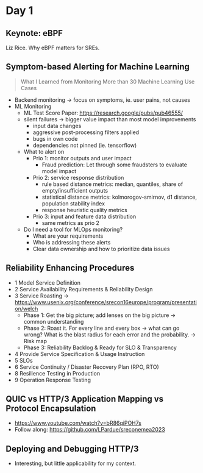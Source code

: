 # Day 1

## Keynote: eBPF

Liz Rice. Why eBPF matters for SREs.

## Symptom-based Alerting for Machine Learning

> What I Learned from Monitoring More than 30 Machine Learning Use Cases

- Backend monitoring -> focus on symptoms, ie. user pains, not causes
- ML Monitoring
  - ML Test Score Paper: https://research.google/pubs/pub46555/
  - silent failures -> bigger value impact than most model improvements
    - input data changes
    - aggressive post-processing filters applied
    - bugs in own code
    - dependencies not pinned (ie. tensorflow)
  - What to alert on
    - Prio 1: monitor outputs and user impact
      - Fraud prediction: Let through some fraudsters to evaluate model impact
    - Prio 2: service response distribution
      - rule based distance metrics: median, quantiles, share of empty/insufficient outputs
      - statistical distance metrics: kolmorogov-smirnov, d1 distance, population stability index
      - response heuristic quality metrics
    - Prio 3: input and feature data distribution
      - same metrics as prio 2
  - Do I need a tool for MLOps monitoring?
    - What are your requirements
    - Who is addressing these alerts
    - Clear data ownership and how to prioritize data issues

## Reliability Enhancing Procedures

- 1 Model Service Definition
- 2 Service Availability Requirements & Reliability Design
- 3 Service Roasting -> https://www.usenix.org/conference/srecon16europe/program/presentation/welch
  - Phase 1: Get the big picture; add lenses on the big picture -> common understanding
  - Phase 2: Roast it. For every line and every box -> what can go wrong? What is the blast radius for each error and the probability. -> Risk map
  - Phase 3: Reliability Backlog & Ready for SLO & Transparency
- 4 Provide Service Specification & Usage Instruction
- 5 SLOs
- 6 Service Continuity / Disaster Recovery Plan (RPO, RTO)
- 8 Resilience Testing in Production
- 9 Operation Response Testing

## QUIC vs HTTP/3 Application Mapping vs Protocol Encapsulation

- https://www.youtube.com/watch?v=bR86qiPOH7s
- Follow along: https://github.com/LPardue/sreconemea2023

## Deploying and Debugging HTTP/3

- Interesting, but little applicability for my context.
